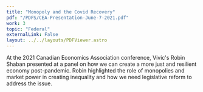 ```yaml
---
title: "Monopoly and the Covid Recovery"
pdf: "/PDFS/CEA-Presentation-June-7-2021.pdf"
work: 3
topic: "Federal"
externalLink: False
layout: ../../layouts/PDFViewer.astro
---
```

At the 2021 Canadian Economics Association conference, Vivic's Robin Shaban presented at a panel on how we can create a more just and resilient economy post-pandemic. Robin highlighted the role of monopolies and market power in creating inequality and how we need legislative reform to address the issue.
